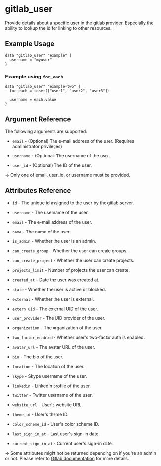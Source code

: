 # gitlab\_user

Provide details about a specific user in the gitlab provider. Especially the ability to lookup the id for linking to other resources.

## Example Usage

```hcl
data "gitlab_user" "example" {
  username = "myuser"
}
```

### Example using `for_each`

```hcl
data "gitlab_user" "example-two" {
  for_each = toset(["user1", "user2", "user3"])

  username = each.value
}
```

## Argument Reference

The following arguments are supported:

* `email` - (Optional) The e-mail address of the user. (Requires administrator privileges)

* `username` - (Optional) The username of the user.

* `user_id` - (Optional) The ID of the user.

-> Only one of email, user_id, or username must be provided.

## Attributes Reference

* `id` - The unique id assigned to the user by the gitlab server.

* `username` - The username of the user.

* `email` - The e-mail address of the user.

* `name` - The name of the user.

* `is_admin` - Whether the user is an admin.

* `can_create_group` - Whether the user can create groups.

* `can_create_project` - Whether the user can create projects.

* `projects_limit` - Number of projects the user can create.

* `created_at` - Date the user was created at.

* `state` - Whether the user is active or blocked.

* `external` - Whether the user is external.

* `extern_uid` - The external UID of the user.

* `user_provider` - The UID provider of the user.

* `organization` - The organization of the user.

* `two_factor_enabled` - Whether user's two-factor auth is enabled.

* `avatar_url` - The avatar URL of the user.

* `bio` - The bio of the user.

* `location` - The location of the user.

* `skype` - Skype username of the user.

* `linkedin` - LinkedIn profile of the user.

* `twitter` - Twitter username of the user.

* `website_url` - User's website URL.

* `theme_id` - User's theme ID.

* `color_scheme_id` - User's color scheme ID.

* `last_sign_in_at` - Last user's sign-in date.

* `current_sign_in_at` - Current user's sign-in date.

-> Some attributes might not be returned depending on if you're an admin or not. Please refer to [Gitlab documentation](https://docs.gitlab.com/ce/api/users.html#single-user) for more details.

